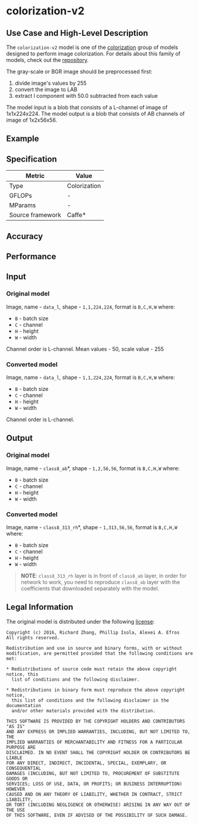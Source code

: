 # colorization-v2

## Use Case and High-Level Description

The `colorization-v2` model is one of the [colorization](https://arxiv.org/pdf/1603.08511)
group of models designed to perform image colorization. For details
about this family of models, check out the [repository](https://github.com/richzhang/colorization).

The gray-scale or BGR image should be preprocessed first:
1) divide image's values by 255
2) convert the image to LAB
3) extract l component with 50.0 subtracted from each value

The model input is a blob that consists of a L-channel of image of 1x1x224x224.
The model output is a blob that consists of AB channels of image of 1x2x56x56.

## Example

## Specification

| Metric            | Value         |
|-------------------|---------------|
| Type              | Colorization  |
| GFLOPs            | -             |
| MParams           | -             |
| Source framework  | Caffe\*       |

## Accuracy

## Performance

## Input

### Original model

Image, name - `data_l`,  shape - `1,1,224,224`, format is `B,C,H,W` where:

- `B` - batch size
- `C` - channel
- `H` - height
- `W` - width

Channel order is L-channel.
Mean values - 50, scale value - 255

### Converted model

Image, name - `data_l`,  shape - `1,1,224,224`, format is `B,C,H,W` where:

- `B` - batch size
- `C` - channel
- `H` - height
- `W` - width

Channel order is L-channel.

## Output

### Original model

Image, name - `class8_ab`\*,  shape - `1,2,56,56`, format is `B,C,H,W` where:

- `B` - batch size
- `C` - channel
- `H` - height
- `W` - width

### Converted model

Image, name - `class8_313_rh`\*,  shape - `1,313,56,56`, format is `B,C,H,W` where:

- `B` - batch size
- `C` - channel
- `H` - height
- `W` - width

> **NOTE**: `class8_313_rh` layer is in front of `class8_ab` layer,
in order for network to work,
you need to reproduce `class8_ab` layer with the coefficients that
downloaded separately with the model.

## Legal Information
The original model is distributed under the following
[license](https://raw.githubusercontent.com/richzhang/colorization/master/LICENSE):

```
Copyright (c) 2016, Richard Zhang, Phillip Isola, Alexei A. Efros
All rights reserved.

Redistribution and use in source and binary forms, with or without
modification, are permitted provided that the following conditions are met:

* Redistributions of source code must retain the above copyright notice, this
  list of conditions and the following disclaimer.

* Redistributions in binary form must reproduce the above copyright notice,
  this list of conditions and the following disclaimer in the documentation
  and/or other materials provided with the distribution.

THIS SOFTWARE IS PROVIDED BY THE COPYRIGHT HOLDERS AND CONTRIBUTORS "AS IS"
AND ANY EXPRESS OR IMPLIED WARRANTIES, INCLUDING, BUT NOT LIMITED TO, THE
IMPLIED WARRANTIES OF MERCHANTABILITY AND FITNESS FOR A PARTICULAR PURPOSE ARE
DISCLAIMED. IN NO EVENT SHALL THE COPYRIGHT HOLDER OR CONTRIBUTORS BE LIABLE
FOR ANY DIRECT, INDIRECT, INCIDENTAL, SPECIAL, EXEMPLARY, OR CONSEQUENTIAL
DAMAGES (INCLUDING, BUT NOT LIMITED TO, PROCUREMENT OF SUBSTITUTE GOODS OR
SERVICES; LOSS OF USE, DATA, OR PROFITS; OR BUSINESS INTERRUPTION) HOWEVER
CAUSED AND ON ANY THEORY OF LIABILITY, WHETHER IN CONTRACT, STRICT LIABILITY,
OR TORT (INCLUDING NEGLIGENCE OR OTHERWISE) ARISING IN ANY WAY OUT OF THE USE
OF THIS SOFTWARE, EVEN IF ADVISED OF THE POSSIBILITY OF SUCH DAMAGE.
```
